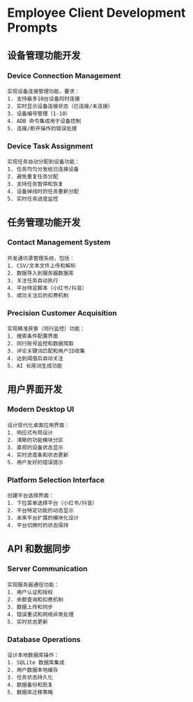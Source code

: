 # Employee Client Development Prompts

## 设备管理功能开发

### Device Connection Management
```prompt
实现设备连接管理功能，要求：
1. 支持最多10台设备同时连接
2. 实时显示设备连接状态（已连接/未连接）
3. 设备编号管理（1-10）
4. ADB 命令集成用于设备控制
5. 连接/断开操作的错误处理
```

### Device Task Assignment
```prompt
实现任务自动分配到设备功能：
1. 任务均匀分发给已连接设备
2. 避免重复任务分配
3. 支持任务暂停和恢复
4. 设备掉线时的任务重新分配
5. 实时任务进度监控
```

## 任务管理功能开发

### Contact Management System
```prompt
开发通讯录管理系统，包括：
1. CSV/文本文件上传和解析
2. 数据导入到服务器数据库
3. 关注任务自动执行
4. 平台特定脚本（小红书/抖音）
5. 成功关注后的扣费机制
```

### Precision Customer Acquisition
```prompt
实现精准获客（同行监控）功能：
1. 搜索条件配置界面
2. 同行账号监控和数据爬取
3. 评论关键词匹配和用户ID收集
4. 达到阈值后自动关注
5. AI 长尾词生成功能
```

## 用户界面开发

### Modern Desktop UI
```prompt
设计现代化桌面应用界面：
1. 响应式布局设计
2. 清晰的功能模块分区
3. 直观的设备状态显示
4. 实时进度条和状态更新
5. 用户友好的错误提示
```

### Platform Selection Interface
```prompt
创建平台选择界面：
1. 下拉菜单选择平台（小红书/抖音）
2. 平台特定功能的动态显示
3. 未来平台扩展的模块化设计
4. 平台切换时的状态保持
```

## API 和数据同步

### Server Communication
```prompt
实现服务器通信功能：
1. 用户认证和授权
2. 余额查询和扣费机制
3. 数据上传和同步
4. 错误重试和网络异常处理
5. 实时状态更新
```

### Database Operations
```prompt
设计本地数据库操作：
1. SQLite 数据库集成
2. 用户数据本地缓存
3. 任务状态持久化
4. 数据备份和恢复
5. 数据库迁移策略
```
